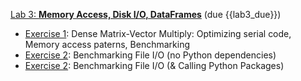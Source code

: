 [Lab 3: **Memory Access, Disk I/O, DataFrames**](https://github.com/PsuAstro528/lab3)  (due {{lab3_due}})
- [Exercise 1](https://psuastro528.github.io/lab3-start/ex1.html):  Dense Matrix-Vector Multiply:  Optimizing serial code, Memory access paterns, Benchmarking
- [Exercise 2](https://psuastro528.github.io/lab3-start/ex2_nopycall.html): Benchmarking File I/O (no Python dependencies)
- [Exercise 2](https://psuastro528.github.io/lab3-start/ex2.html):  Benchmarking File I/O (& Calling Python Packages)
